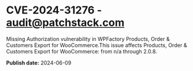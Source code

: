 # CVE-2024-31276 - audit@patchstack.com

Missing Authorization vulnerability in WPFactory Products, Order & Customers Export for WooCommerce.This issue affects Products, Order & Customers Export for WooCommerce: from n/a through 2.0.8.

**Publish date:** 2024-06-09
